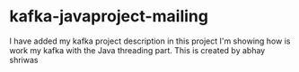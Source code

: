 # kafka-javaproject-mailing
I have added my kafka project description in this project I'm showing how is work my kafka with the Java threading part.
This is created by abhay shriwas
